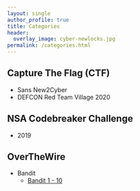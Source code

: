 ```yaml
---
layout: single
author_profile: true
title: Categories
header:
  overlay_image: cyber-newlocks.jpg
permalink: /categories.html
---
```


<h2>Capture The Flag (CTF)</h2>
<ul>
<li>Sans New2Cyber</li>
<li>DEFCON Red Team Village 2020</li>
</ul>

<h2>NSA Codebreaker Challenge</h2>
<ul>
<li>2019</li>
</ul>

<h2>OverTheWire</h2>
<ul>

<li>Bandit
<ul>
<li><a href="https://logicoverflow.github.io/over-the-wire-bandit1/">Bandit 1 - 10</a></li>
</ul>

</ul>


